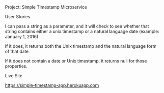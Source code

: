 Project: Simple Timestamp Microservice

User Stories

I can pass a string as a parameter, and it will check to see whether that string contains either a unix timestamp or a natural language date (example: January 1, 2016)

If it does, it returns both the Unix timestamp and the natural language form of that date.

If it does not contain a date or Unix timestamp, it returns null for those properties.

Live Site

https://simple-timestamp-app.herokuapp.com
